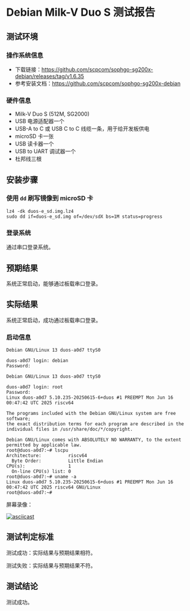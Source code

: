 # Debian Milk-V Duo S 测试报告

## 测试环境

### 操作系统信息

- 下载链接：https://github.com/scpcom/sophgo-sg200x-debian/releases/tag/v1.6.35
- 参考安装文档：https://github.com/scpcom/sophgo-sg200x-debian

### 硬件信息

- Milk-V Duo S (512M, SG2000)
- USB 电源适配器一个
- USB-A to C 或 USB C to C 线缆一条，用于给开发板供电
- microSD 卡一张
- USB 读卡器一个
- USB to UART 调试器一个
- 杜邦线三根

## 安装步骤

### 使用 `dd` 刷写镜像到 microSD 卡

```shell
lz4 -dk duos-e_sd.img.lz4
sudo dd if=duos-e_sd.img of=/dev/sdX bs=1M status=progress
```

### 登录系统

通过串口登录系统。

## 预期结果

系统正常启动，能够通过板载串口登录。

## 实际结果

系统正常启动，成功通过板载串口登录。

### 启动信息

```log
Debian GNU/Linux 13 duos-a0d7 ttyS0

duos-a0d7 login: debian
Password:

Debian GNU/Linux 13 duos-a0d7 ttyS0

duos-a0d7 login: root
Password:
Linux duos-a0d7 5.10.235-20250615-6+duos #1 PREEMPT Mon Jun 16 00:47:42 UTC 2025 riscv64

The programs included with the Debian GNU/Linux system are free software;
the exact distribution terms for each program are described in the
individual files in /usr/share/doc/*/copyright.

Debian GNU/Linux comes with ABSOLUTELY NO WARRANTY, to the extent
permitted by applicable law.
root@duos-a0d7:~# lscpu
Architecture:          riscv64
  Byte Order:          Little Endian
CPU(s):                1
  On-line CPU(s) list: 0
root@duos-a0d7:~# uname -a
Linux duos-a0d7 5.10.235-20250615-6+duos #1 PREEMPT Mon Jun 16 00:47:42 UTC 2025 riscv64 GNU/Linux
root@duos-a0d7:~#

```

屏幕录像：

[![asciicast](https://asciinema.org/a/wg2iVMT950W3x8gLiZEFRPch3.svg)](https://asciinema.org/a/wg2iVMT950W3x8gLiZEFRPch3)

## 测试判定标准

测试成功：实际结果与预期结果相符。

测试失败：实际结果与预期结果不符。

## 测试结论

测试成功。
